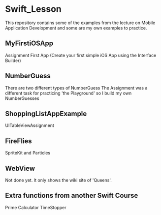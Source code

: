 # Swift_Lesson

This repository contains some of the examples from the lecture on Mobile Application Development and some are my own examples to practice.

## MyFirstiOSApp
Assignment First App
(Create your first simple iOS App using the Interface Builder)

## NumberGuess
There are two different types of NumberGuess
The Assignment was a different task for practicing 'the Playground' so I build my own NumberGuesses

## ShoppingListAppExample 
UITableViewAssignment

## FireFlies
SpriteKit and Particles

## WebView
Not done yet. It only shows the wiki site of 'Queens'.

## Extra functions from another Swift Course
Prime Calculator
TimeStopper
